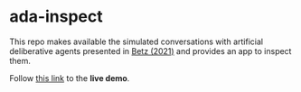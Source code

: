 # ada-inspect

This repo makes available the simulated conversations with artificial deliberative agents presented in [Betz (2021)](http://arxiv.org/abs/2104.06737) and provides an app to inspect them.

Follow [this link](https://share.streamlit.io/debatelab/ada-inspect/main/app.py) to the **live demo**.
